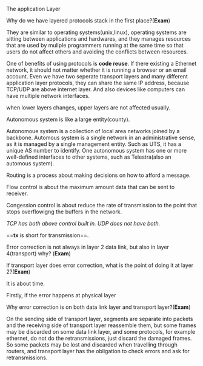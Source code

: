 The application Layer



Why do we have layered protocols stack in the first place?(**Exam**)

They are similar to operating systems(unix,linux), operating systems are sitting between applications and hardwares, and they manages resources that are used by muliple programmers running at the same time so that users do not affect others and avoiding the conflicts between resources.

One of benefits of using protocols is **code reuse**. If there existing a Ethernet network, it should not matter whether it is running a browser or an email account. Even we have two seperate transport layers and many different application layer protocols, they can share the same IP address, because TCP/UDP are above internet layer. And also devices like computers can have multiple network interfaces.

when lower layers changes, upper layers are not affected usually.



Autonomous system is like a large entity(county). 

Autonomoue system is a collection of local area networks joined by a backbone. Automous system is a single network in an administrative sense, as it is managed by a single management entity. Such as UTS, it has a unique AS number to identify. One autonomous system has one or more well-defined interfaces to other systems, such as Telestra(also an automous system).



Routing is a process about making decisions on how to afford a message.

Flow control is about the maximum amount data that can be sent to receiver.

Congession control is about reduce the rate of transmission to the point that stops overflowigng the buffers in the network.

*TCP has both above control built in. UDP does not have both.*

==**tx** is short for transmission==. 



Error correction is not always in layer 2 data link, but also in layer 4(transport) why? (**Exam**) 

If transport layer does error correction, what is the point of doing it at layer 2?(**Exam**)

It is about time. 

Firstly, if the error happens at physical layer



Why error correction is on both data link layer and transport layer?(**Exam**)

On the sending side of transport layer, segments are separate into packets and the receiving side of transport layer reassemble them, but some frames may be discarded on some data link layer, and some protocols, for example ethernet, do not do the retransmissions, just discard the damaged frames. So some packets may be lost and discarded when travelling through routers, and transport layer has the obligation to check errors and ask for retransmissions.
